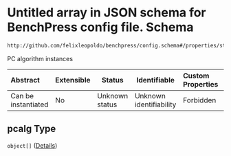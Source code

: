 # Untitled array in JSON schema for BenchPress config file. Schema

```txt
http://github.com/felixleopoldo/benchpress/config.schema#/properties/structure_learning_algorithms/properties/pcalg
```

PC algorithm instances


| Abstract            | Extensible | Status         | Identifiable            | Custom Properties | Additional Properties | Access Restrictions | Defined In                                                               |
| :------------------ | ---------- | -------------- | ----------------------- | :---------------- | --------------------- | ------------------- | ------------------------------------------------------------------------ |
| Can be instantiated | No         | Unknown status | Unknown identifiability | Forbidden         | Allowed               | none                | [config.schema.json\*](../out/config.schema.json "open original schema") |

## pcalg Type

`object[]` ([Details](config-definitions-pcalg.md))
